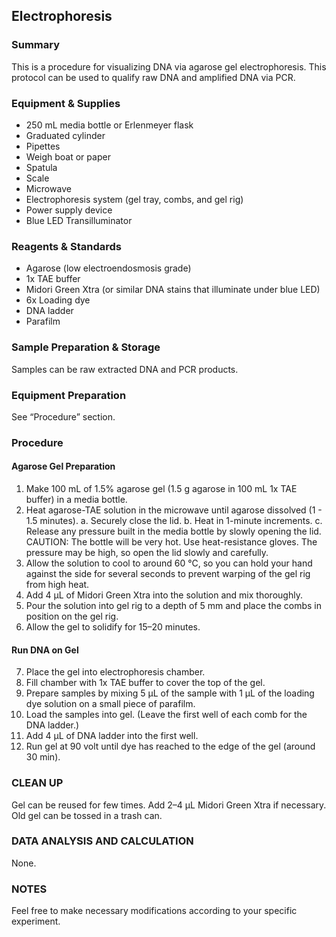 ## Electrophoresis

### Summary
This is a procedure for visualizing DNA via agarose gel electrophoresis. This protocol can be used to qualify raw DNA and amplified DNA via PCR.

### Equipment & Supplies
- 250 mL media bottle or Erlenmeyer flask
- Graduated cylinder
- Pipettes 
- Weigh boat or paper
- Spatula
- Scale
- Microwave
- Electrophoresis system (gel tray, combs, and gel rig)
- Power supply device
- Blue LED Transilluminator

### Reagents & Standards
- Agarose (low electroendosmosis grade)
- 1x TAE buffer
- Midori Green Xtra (or similar DNA stains that illuminate under blue LED)
- 6x Loading dye
- DNA ladder
- Parafilm

### Sample Preparation & Storage
Samples can be raw extracted DNA and PCR products.

### Equipment Preparation
See “Procedure” section.

### Procedure

#### Agarose Gel Preparation
1. Make 100 mL of 1.5% agarose gel (1.5 g agarose in 100 mL 1x TAE buffer) in a media bottle.
2. Heat agarose-TAE solution in the microwave until agarose dissolved (1 - 1.5 minutes). 
   a. Securely close the lid. 
   b. Heat in 1-minute increments. 
   c. Release any pressure built in the media bottle by slowly opening the lid. CAUTION: The bottle will be very hot. Use heat-resistance gloves. The pressure may be high, so open the lid slowly and carefully.
3. Allow the solution to cool to around 60 °C, so you can hold your hand against the side for several seconds to prevent warping of the gel rig from high heat. 
4. Add 4 µL of Midori Green Xtra into the solution and mix thoroughly.
5. Pour the solution into gel rig to a depth of 5 mm and place the combs in position on the gel rig.
6. Allow the gel to solidify for 15–20 minutes.

#### Run DNA on Gel
7. Place the gel into electrophoresis chamber.
8. Fill chamber with 1x TAE buffer to cover the top of the gel.
9. Prepare samples by mixing 5 µL of the sample with 1 µL of the loading dye solution on a small piece of parafilm.
10. Load the samples into gel. (Leave the first well of each comb for the DNA ladder.)
11. Add 4 µL of DNA ladder into the first well.
12. Run gel at 90 volt until dye has reached to the edge of the gel (around 30 min).

### CLEAN UP
Gel can be reused for few times. Add 2–4 µL Midori Green Xtra if necessary. Old gel can be tossed in a trash can.

### DATA ANALYSIS AND CALCULATION
None.

### NOTES
Feel free to make necessary modifications according to your specific experiment.

